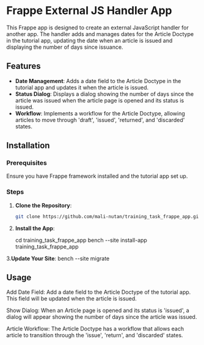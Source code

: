 # Frappe External JS Handler App

This Frappe app is designed to create an external JavaScript handler for another app. The handler adds and manages dates for the Article Doctype in the tutorial app, updating the date when an article is issued and displaying the number of days since issuance.

## Features

- **Date Management**: Adds a date field to the Article Doctype in the tutorial app and updates it when the article is issued.
- **Status Dialog**: Displays a dialog showing the number of days since the article was issued when the article page is opened and its status is issued.
- **Workflow**: Implements a workflow for the Article Doctype, allowing articles to move through 'draft', 'issued', 'returned', and 'discarded' states.

## Installation

### Prerequisites

Ensure you have Frappe framework installed and the tutorial app set up.

### Steps

1. **Clone the Repository**:
   ```bash
   git clone https://github.com/mali-nutan/training_task_frappe_app.git

2. **Install the App**:

   cd training_task_frappe_app
   bench --site <site-name> install-app training_task_frappe_app


3.**Update Your Site**:
   bench --site <site-name> migrate
 
## Usage

Add Date Field: Add a date field to the Article Doctype of the tutorial app. This field will be updated when the article is issued.


Show Dialog: When an Article page is opened and its status is 'issued', a dialog will appear showing the number of days since the article was issued.


Article Workflow: The Article Doctype has a workflow that allows each article to transition through the 'issue', 'return', and 'discarded' states.

